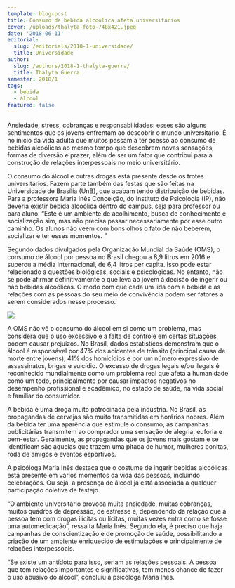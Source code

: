 ```yaml
---
template: blog-post
title: Consumo de bebida alcoólica afeta universitários
cover: /uploads/thalyta-foto-748x421.jpeg
date: '2018-06-11'
editorial:
  slug: /editorials/2018-1-universidade/
  title: Universidade
author:
  slug: /authors/2018-1-thalyta-guerra/
  title: Thalyta Guerra
semester: 2018/1
tags:
  - bebida
  - álcool
featured: false
---
```



Ansiedade, stress, cobranças e responsabilidades: esses são alguns sentimentos que os jovens enfrentam ao descobrir o mundo universitário. É no início da vida adulta que muitos passam a ter acesso ao consumo de bebidas alcoólicas ao mesmo tempo que descobrem novas sensações, formas de diversão e prazer; além de ser um fator que contribui para a construção de relações interpessoais no meio universitário.



O consumo do álcool e outras drogas está presente desde os trotes universitários. Fazem parte também das festas que são feitas na Universidade de Brasília (UnB), que acabam tendo distribuição de bebidas. Para a professora Maria Inês Conceição, do Instituto de Psicologia (IP), não deveria existir bebida alcoólica dentro do campus, seja para professor ou para aluno. “Este é um ambiente de acolhimento, busca de conhecimento e socialização sim, mas não precisa passar necessariamente por esse outro caminho. Os alunos não veem com bons olhos o fato de não beberem, socializar e ter esses momentos. ”



Segundo dados divulgados pela Organização Mundial da Saúde (OMS), o consumo de álcool por pessoa no Brasil chegou a 8,9 litros em 2016 e superou a média internacional, de 6,4 litros per capita. Isso pode estar relacionado a questões biológicas, sociais e psicológicas.  No entanto, não se pode afirmar definitivamente o que leva ao jovem à decisão de ingerir ou não bebidas alcoólicas. O modo com que cada um lida com a bebida e as relações com as pessoas do seu meio de convivência podem ser fatores a serem considerados nesse processo.

![](/uploads/thalyta-foto-748x421.jpeg)

A OMS não vê o consumo do álcool em si como um problema, mas considera que o uso excessivo e a falta de controle em certas situações podem causar prejuízos. No Brasil, dados estatísticos demonstram que o álcool é responsável por 47% dos acidentes de trânsito (principal causa de morte entre jovens), 41% dos homicídios e por um número expressivo de assassinatos, brigas e suicídio. O excesso de drogas legais e/ou ilegais é reconhecido mundialmente como um problema real que afeta a humanidade como um todo, principalmente por causar impactos negativos no desempenho profissional e acadêmico, no estado de saúde, na vida social e familiar do consumidor.



A bebida é uma droga muito patrocinada pela indústria. No Brasil, as propagandas de cervejas são muito  transmitidas em horários nobres. Além da bebida ter uma aparência que estimule o consumo, as campanhas publicitárias transmitem ao comprador uma sensação de alegria, euforia e bem-estar. Geralmente, as propagandas que os jovens mais gostam e se identificam são aquelas que trazem uma pitada de humor, mulheres bonitas, roda de amigos e eventos esportivos.



A psicóloga Maria Inês destaca que o costume de ingerir bebidas alcoólicas está presente em vários momentos da vida das pessoas, incluindo celebrações. Ou seja, a presença de álcool já está associada a qualquer participação coletiva de festejo.



“O ambiente universitário provoca muita ansiedade, muitas cobranças, muitos quadros de depressão, de estresse e, dependendo da relação que a pessoa tem com drogas ilícitas ou lícitas, muitas vezes entra como se fosse uma automedicação”, ressalta Maria Inês. Segundo ela, é preciso que haja campanhas de conscientização e de promoção de saúde, possibilitando a criação de um ambiente enriquecido de estimulações e principalmente de relações interpessoais.



“Se existe um antídoto para isso, seriam as relações pessoais. A pessoa que tem relações importantes e significativas, tem menos chance de fazer o uso abusivo do álcool”, concluiu a psicóloga Maria Inês.
